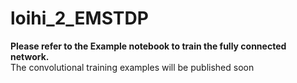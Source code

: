 # loihi_2_EMSTDP
**Please refer to the Example notebook to train the fully connected network.**<br />
The convolutional training examples will be published soon

